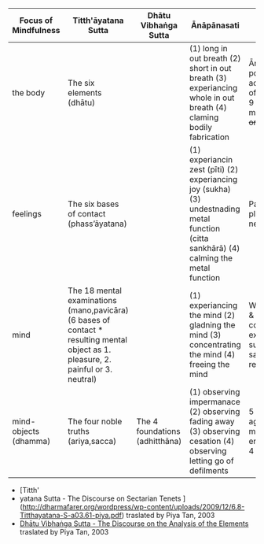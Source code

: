 | Focus of Mindfulness | Titth'āyatana Sutta | Dhātu Vibhaṅga Sutta | Ānāpānasati | Sati’patthāna || -- | -- | -- | -- | -- || the body | The six elements (dhātu) | | (1) long in out breath (2) short in out breath (3) experiancing whole in out breath (4) claming bodily fabrication | Ānāpānasati 1st Triad, 4 posture, full awarenes of activities, 31 / 32 parts of the body, 4 elements, 9 charnel-ground meditations, ~~oozing orifices~~ || feelings | The six bases of contact (phass’āyatana) | | (1) experiancin zest (pīti) (2) experiancing joy (sukha) (3) undestnading metal function (citta sankhārā) (4) calming the metal function  | Painful, pleasent, pleasent spiritual, neutral, ~~mental / physcal~~ || mind | The 18 mental examinations (mano,pavicāra) (6 bases of contact * resulting mental object as 1. pleasure, 2. painful or 3. neutral) | | (1) experiancing the mind (2) gladning the mind (3) concentrating the mind (4) freeing the mind | With/without lust, anger & delusion,  contracted/scattered, exalted/unexalted, surpassed/unsurpassed, samadhi/no samadhi, released/unreleased || mind-objects (dhamma) | The four noble truths (ariya,sacca) | The 4 foundations (adhitthāna) | (1) observing impermanace (2) observing fading away (3) observing cesation (4) observing letting go of defilments | 5 hindrances, 5 aggregates, 6 sense media, 7 enlightenment-factors, 4 noble truths, ~~4 jhānas~~ |* [Titth'* yatana Sutta - The Discourse on Sectarian Tenets](http://dharmafarer.org/wordpress/wp-content/uploads/2009/12/6.8-Titthayatana-S-a03.61-piya.pdf) traslated by Piya Tan, 2003* [Dhātu Vibhaṅga Sutta - The Discourse on the Analysis of the Elements](http://dharmafarer.org/wordpress/wp-content/uploads/2009/12/4.17-Dhatu-Vibhanga-S-m140-piya.pdf) traslated by Piya Tan, 2003